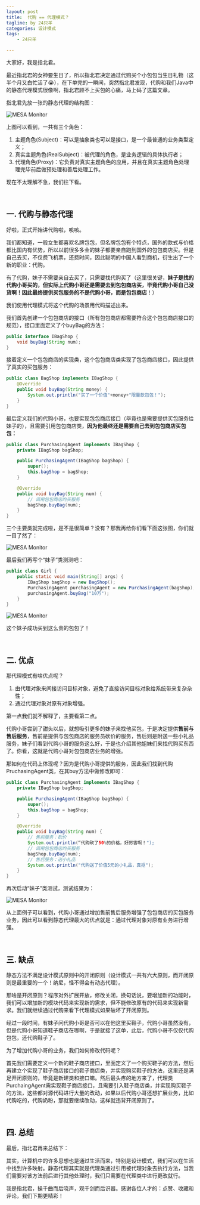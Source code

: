 ```yaml
---
layout: post
title:  代购 == 代理模式？
tagline: by 24只羊
categories: 设计模式
tags: 
    - 24只羊

---
```


大家好，我是指北君。

最近指北君的女神要生日了，所以指北君决定通过代购买个小包包当生日礼物（这半个月又白忙活了😭），在下单完的一瞬间，突然指北君发现，代购和我们Java中的静态代理模式很像啊，指北君顾不上买包的心痛，马上码了这篇文章。

<!--more-->

指北君先放一张的静态代理的结构图：

![MESA Monitor](http://www.javanorth.cn/assets/images/2021/Yang24/staticProxyStructure.png)



上图可以看到，一共有三个角色：

1. 主题角色(Subject)：可以是抽象类也可以是接口，是一个最普通的业务类型定义；
2. 真实主题角色(RealSubject)：被代理的角色，是业务逻辑的具体执行者；
3. 代理角色(Proxy)：它负责对真实主题角色的应用，并且在真实主题角色处理理完毕前后做预处理和善后处理工作。

现在不太理解不急，我们往下看。



 <br/>


## 一. 代购与静态代理

好啦，正式开始讲代购啦，咳咳。

我们都知道，一般女生都喜欢名牌包包，但名牌包包有个特点，国外的款式与价格都比国内有优势，所以以前很多多金的妹子都要亲自跑到国外的包包商店买。但是自己去买，不仅费飞机票，还费时间，因此聪明的中国人看到商机，衍生出了一个新的职业：代购。

有了代购，妹子不需要亲自去买了，只需要找代购买了（这里很关键，**妹子是找的代购小哥买的，但实际上代购小哥还是需要去到包包商店买，毕竟代购小哥自己没货啊！因此最终提供买包服务的不是代购小哥，而是包包商店**！）



我们使用代理模式将这个代购的场景用代码描述出来。

我们首先创建一个包包商店的接口（所有包包商店都需要符合这个包包商店接口的规范），接口里面定义了个buyBag的方法：

```java
public interface IBagShop {
    void buyBag(String num);
}
```


接着定义一个包包商店的实现类，这个包包商店类实现了包包商店接口，因此提供了真实的买包服务：

```java
public class BagShop implements IBagShop {
    @Override
    public void buyBag(String money) {
        System.out.println("买了一个价值"+money+"限量款包包！");
    }
}
```


最后定义我们的代购小哥，也要实现包包商店接口（毕竟也是需要提供买包服务给妹子的），且需要引用包包商店类，**因为他最终还是需要自己去到包包商店买包包：**

```java
public class PurchasingAgent implements IBagShop {
    private IBagShop bagShop;

    public PurchasingAgent(IBagShop bagShop) {
        super();
        this.bagShop = bagShop;
    }

    @Override
    public void buyBag(String num) {
        // 调用包包商店的买服务
        bagShop.buyBag(num);
    }
}
```




三个主要类就完成啦，是不是很简单？没有？那我再给你们看下面这张图，你们就一目了然了：

![MESA Monitor](http://www.javanorth.cn/assets/images/2021/Yang24/staticProxyStructure1.png)



最后我们再写个“妹子”类测测吧：

```java
public class Girl {
    public static void main(String[] args) {
        IBagShop bagShop = new BagShop();
        PurchasingAgent purchasingAgent = new PurchasingAgent(bagShop);
        purchasingAgent.buyBag("10万");
    }
}
```


![MESA Monitor](http://www.javanorth.cn/assets/images/2021/Yang24/staticProxyResult1.png)

这个妹子成功买到这么贵的包包了！


 <br/>



## 二. 优点

那代理模式有啥优点呢？

1. 由代理对象来间接访问目标对象，避免了直接访问目标对象给系统带来复杂杂性；
2. 通过代理对象对原有对象增强。

第一点我们就不解释了，主要看第二点。

代购小哥尝到了甜头以后，就想吸引更多的妹子来找他买包，于是决定提供**售前与售后服务**，售前是提供与包包商店的服务员砍价的服务，售后则是附送一些小礼品服务，妹子们看到代购小哥的服务这么好，于是也介绍其他姐妹们来找代购买东西了。你看，这就是代购小哥对包包商店业务的增强。



那如何在代码上体现呢？因为是代购小哥提供的服务，因此我们找到代购PruchasingAgent类，在其buy方法中做修改即可：

```java
public class PurchasingAgent implements IBagShop {
    private IBagShop bagShop;

    public PurchasingAgent(IBagShop bagShop) {
        super();
        this.bagShop = bagShop;
    }

    @Override
    public void buyBag(String num) {
        // 售前服务：砍价
        System.out.println(“代购砍了50%的价格，好厉害啊！");
        // 调用包包商店的买服务
        bagShop.buyBag(num);
        // 售后服务：送小礼品
        System.out.println("代购送了价值5元的小礼品，真抠");
    }
}
```


再次启动“妹子”类测试，测试结果为：

![MESA Monitor](http://www.javanorth.cn/assets/images/2021/Yang24/staticProxyResult2.png)



从上面例子可以看到，代购小哥通过增加售前售后服务增强了包包商店的买包服务业务，因此可以看到静态代理最大的优点就是：通过代理对象对原有业务进行增强。



 <br/>


## 三. 缺点

静态方法不满足设计模式原则中的开闭原则（设计模式一共有六大原则，而开闭原则是最重要的一个！纳尼，怪不得会有动态代理）。

那啥是开闭原则？程序对外扩展开放，修改关闭，换句话说，要增加新的功能时，我们可以增加新的模块代码来实现新的需求，但不能修改原有的代码来实现新需求。我们就继续通过代购来看下代理模式如果破坏了开闭原则。

经过一段时间，有妹子问代购小哥是否可以在他这里买鞋子，代购小哥虽然没有，但是代购小哥知道鞋子商店在哪啊，于是就接了这单，此后，代购小哥不仅仅代购包包，还代购鞋子了。

为了增加代购小哥的业务，我们如何修改代码呢？

首先我们需要定义一个新的鞋子商店接口，里面定义了一个购买鞋子的方法，然后再建立个实现了鞋子商店接口的鞋子商店类，并实现购买鞋子的方法，这里还是满足开闭原则的，毕竟是新建类和接口嘛。然后最头疼的地方来了，代理类PurchaingAgent需实现鞋子商店接口，且需要引入鞋子商店类，并实现购买鞋子的方法，这些都对源代码进行大量的改动，如果以后代购小哥还想扩展业务，比如代购吃的，代购奶粉，那就要继续改动，这样就违背开闭原则了。

 <br/>


## 四. 总结

最后，指北君再来总结下：

其实，计算机中的许多思想也是通过生活而来，特别是设计模式，我们可以在生活中找到许多映射。静态代理其实就是代理类通过引用被代理对象去执行方法，当我们需要对该方法前后进行其他处理时，我们只需要在代理类中进行更改就行。

我是指北君，操千曲而后晓声，观千剑而后识器。感谢各位人才的：点赞、收藏和评论，我们下期更精彩！
